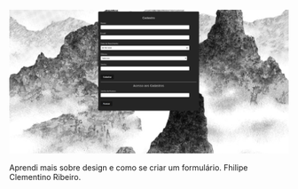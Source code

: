 ![preview](./assets/preview.png)

Aprendi mais sobre design e como se criar um formulário.
Fhilipe Clementino Ribeiro.